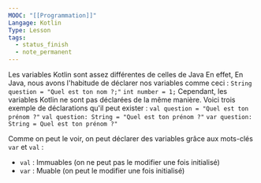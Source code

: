 ```yaml
---
MOOC: "[[Programmation]]"
Langage: Kotlin
Type: Lesson
tags:
  - status_finish
  - note_permanent
---
```

Les variables Kotlin sont assez différentes de celles de Java
En effet, En Java, nous avons l'habitude de déclarer nos variables comme ceci :
`String question = "Quel est ton nom ?;"`
`int number = 1;`
Cependant, les variables Kotlin ne sont pas déclarées de la même manière.
Voici trois exemple de déclarations qu'il peut exister :
`val question = "Quel est ton prénom ?"`
`val question: String = "Quel est ton prénom ?"`
`var question: String = Quel est ton prénom ?"`

Comme on peut le voir, on peut déclarer des variables grâce aux mots-clés `var` et `val` :
- `val` : Immuables (on ne peut pas le modifier une fois initialisé)
- `var` : Muable (on peut le modifier une fois initialisé)